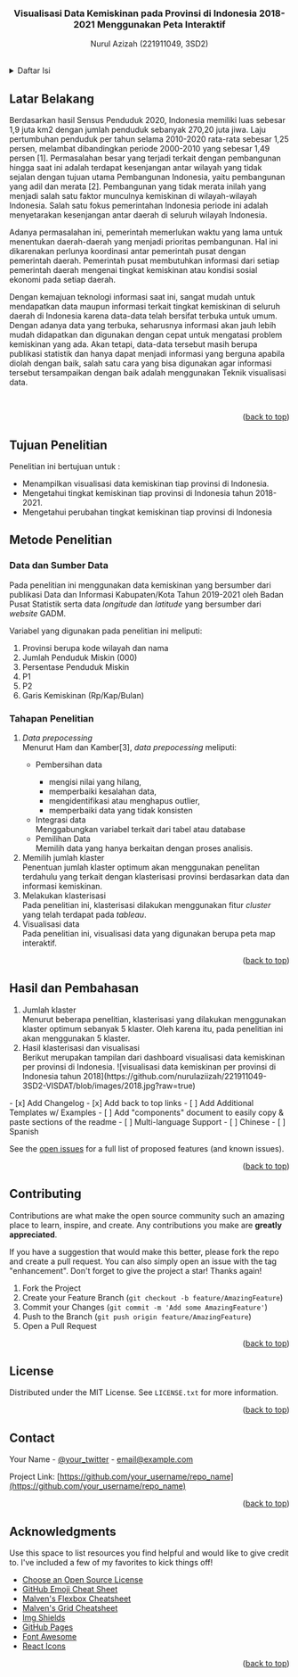 <div id="top"></div>
  <h3 align="center">Visualisasi Data Kemiskinan pada Provinsi di Indonesia 2018-2021 Menggunakan Peta Interaktif</h3>
  <p align="center">Nurul Azizah (221911049, 3SD2)</p><br/>

</div>



<!-- TABLE OF CONTENTS -->
<details>
  <summary>Daftar Isi</summary>
  <ol>
    <li>
      <a href="#latar-belakang">Latar Belakang</a>
    </li>
    <li>
      <a href="#tujuan-penelitian">Tujuan Penelitian</a>
    </li>
    <li><a href="#metode-penelitian">Metode Penelitian</a></li>
    <ul>
      <li><a href="#data-dan-sumber-data">Data dan Sumber Data</a></li>
      <li><a href="#tahapan-penelitian">Tahapan Penelitian</a></li>
    </ul>
    <li><a href="#hasil-dan-pembahasan">Hasil dan Pembahasan</a></li>
    <li><a href="#contributing">Contributing</a></li>
    <li><a href="#license">License</a></li>
    <li><a href="#contact">Contact</a></li>
    <li><a href="#acknowledgments">Acknowledgments</a></li>
  </ol>
</details>



<!-- LATAR BELAKANG -->
## Latar Belakang

<p>Berdasarkan hasil Sensus Penduduk 2020, Indonesia memiliki luas sebesar 1,9 juta km2 dengan jumlah penduduk sebanyak 270,20 juta jiwa. Laju pertumbuhan penduduk per tahun selama 2010-2020 rata-rata sebesar 1,25 persen, melambat dibandingkan periode 2000-2010 yang sebesar 1,49 persen [1]. Permasalahan besar yang terjadi terkait dengan pembangunan hingga saat ini adalah terdapat kesenjangan antar wilayah yang tidak sejalan dengan tujuan utama Pembangunan Indonesia, yaitu pembangunan yang adil dan merata [2]. Pembangunan yang tidak merata inilah yang menjadi salah satu faktor munculnya kemiskinan di wilayah-wilayah Indonesia. Salah satu fokus pemerintahan Indonesia periode ini adalah menyetarakan kesenjangan antar daerah di seluruh wilayah Indonesia.</p>
<p>Adanya permasalahan ini, pemerintah memerlukan waktu yang lama untuk menentukan daerah-daerah yang menjadi prioritas pembangunan. Hal ini dikarenakan perlunya koordinasi antar pemerintah pusat dengan pemerintah daerah. Pemerintah pusat membutuhkan informasi dari setiap pemerintah daerah mengenai tingkat kemiskinan atau kondisi sosial ekonomi pada setiap daerah.</p>
<p>Dengan kemajuan teknologi informasi saat ini, sangat mudah untuk mendapatkan data maupun informasi terkait tingkat kemiskinan di seluruh daerah di Indonesia karena data-data telah bersifat terbuka untuk umum. Dengan adanya data yang terbuka, seharusnya informasi akan jauh lebih mudah didapatkan dan digunakan dengan cepat untuk mengatasi problem kemiskinan yang ada. Akan tetapi, data-data tersebut masih berupa publikasi statistik dan hanya dapat menjadi informasi yang berguna apabila diolah dengan baik, salah satu cara yang bisa digunakan agar informasi tersebut tersampaikan dengan baik adalah menggunakan Teknik visualisasi data.</p><br/>


<p align="right">(<a href="#top">back to top</a>)</p>


<!-- TUJUAN PENELITIAN -->
## Tujuan Penelitian

Penelitian ini bertujuan untuk :
* Menampilkan visualisasi data kemiskinan tiap provinsi di Indonesia.
* Mengetahui tingkat kemiskinan tiap provinsi di Indonesia tahun 2018-2021.
* Mengetahui perubahan tingkat kemiskinan tiap provinsi di Indonesia


<!-- METODE PENELITIAN -->
## Metode Penelitian

### Data dan Sumber Data
<p>Pada penelitian ini menggunakan data kemiskinan yang bersumber dari publikasi Data dan Informasi Kabupaten/Kota Tahun 2019-2021 oleh Badan Pusat Statistik serta data <i>longitude</i> dan <i>latitude</i> yang bersumber dari <i>website</i> GADM.</p>
Variabel yang digunakan pada penelitian ini meliputi:
<ol>
  <li>Provinsi berupa kode wilayah dan nama</li>
  <li>Jumlah Penduduk Miskin (000)</li>
  <li>Persentase Penduduk Miskin</li>
  <li>P1</li>
  <li>P2</li>
  <li>Garis Kemiskinan (Rp/Kap/Bulan)</li>
</ol>

### Tahapan Penelitian
<ol>
  <li><i>Data prepocessing</i></li>
    Menurut Ham dan Kamber[3], <i>data prepocessing</i> meliputi:
  <ul>
    <li>Pembersihan data</li>
    <ul>
      <li>mengisi nilai yang hilang,</li>
      <li>memperbaiki kesalahan data,</li>
      <li>mengidentifikasi atau menghapus outlier,</li>
      <li>memperbaiki data yang tidak konsisten</li>
    </ul>
    <li>Integrasi data</li>
    Menggabungkan variabel terkait dari tabel atau database
    <li>Pemilihan Data</li>
    Memilih data yang hanya berkaitan dengan proses analisis.
  </ul>
  <li>Memilih jumlah klaster</li>
  Penentuan jumlah klaster optimum akan menggunakan penelitan terdahulu yang terkait dengan klasterisasi provinsi berdasarkan data dan informasi kemiskinan.
  <li>Melakukan klasterisasi</li>
  Pada penelitian ini, klasterisasi dilakukan menggunakan fitur <i>cluster</i> yang telah terdapat pada <i>tableau</i>.
  <li>Visualisasi data</li>
  Pada penelitian ini, visualisasi data yang digunakan berupa peta map interaktif.
</ol>

<p align="right">(<a href="#top">back to top</a>)</p>



<!-- HASIL DAN PEMBAHASAN -->
## Hasil dan Pembahasan
<ol>
  <li>Jumlah klaster</li>
  Menurut beberapa penelitian, klasterisasi yang dilakukan menggunakan klaster optimum sebanyak 5 klaster. Oleh karena itu, pada penelitian ini akan menggunakan 5 klaster.
  <li>Hasil klasterisasi dan visualisasi</li>
  Berikut merupakan tampilan dari dashboard visualisasi data kemiskinan per provinsi di Indonesia.
  ![visualisasi data kemiskinan per provinsi di Indonesia tahun 2018](https://github.com/nurulaziizah/221911049-3SD2-VISDAT/blob/images/2018.jpg?raw=true)
  
</ol>
- [x] Add Changelog
- [x] Add back to top links
- [ ] Add Additional Templates w/ Examples
- [ ] Add "components" document to easily copy & paste sections of the readme
- [ ] Multi-language Support
    - [ ] Chinese
    - [ ] Spanish

See the [open issues](https://github.com/othneildrew/Best-README-Template/issues) for a full list of proposed features (and known issues).

<p align="right">(<a href="#top">back to top</a>)</p>



<!-- CONTRIBUTING -->
## Contributing

Contributions are what make the open source community such an amazing place to learn, inspire, and create. Any contributions you make are **greatly appreciated**.

If you have a suggestion that would make this better, please fork the repo and create a pull request. You can also simply open an issue with the tag "enhancement".
Don't forget to give the project a star! Thanks again!

1. Fork the Project
2. Create your Feature Branch (`git checkout -b feature/AmazingFeature`)
3. Commit your Changes (`git commit -m 'Add some AmazingFeature'`)
4. Push to the Branch (`git push origin feature/AmazingFeature`)
5. Open a Pull Request

<p align="right">(<a href="#top">back to top</a>)</p>



<!-- LICENSE -->
## License

Distributed under the MIT License. See `LICENSE.txt` for more information.

<p align="right">(<a href="#top">back to top</a>)</p>



<!-- CONTACT -->
## Contact

Your Name - [@your_twitter](https://twitter.com/your_username) - email@example.com

Project Link: [https://github.com/your_username/repo_name](https://github.com/your_username/repo_name)

<p align="right">(<a href="#top">back to top</a>)</p>



<!-- ACKNOWLEDGMENTS -->
## Acknowledgments

Use this space to list resources you find helpful and would like to give credit to. I've included a few of my favorites to kick things off!

* [Choose an Open Source License](https://choosealicense.com)
* [GitHub Emoji Cheat Sheet](https://www.webpagefx.com/tools/emoji-cheat-sheet)
* [Malven's Flexbox Cheatsheet](https://flexbox.malven.co/)
* [Malven's Grid Cheatsheet](https://grid.malven.co/)
* [Img Shields](https://shields.io)
* [GitHub Pages](https://pages.github.com)
* [Font Awesome](https://fontawesome.com)
* [React Icons](https://react-icons.github.io/react-icons/search)

<p align="right">(<a href="#top">back to top</a>)</p>



<!-- MARKDOWN LINKS & IMAGES -->
<!-- https://www.markdownguide.org/basic-syntax/#reference-style-links -->
[contributors-shield]: https://img.shields.io/github/contributors/othneildrew/Best-README-Template.svg?style=for-the-badge
[contributors-url]: https://github.com/othneildrew/Best-README-Template/graphs/contributors
[forks-shield]: https://img.shields.io/github/forks/othneildrew/Best-README-Template.svg?style=for-the-badge
[forks-url]: https://github.com/othneildrew/Best-README-Template/network/members
[stars-shield]: https://img.shields.io/github/stars/othneildrew/Best-README-Template.svg?style=for-the-badge
[stars-url]: https://github.com/othneildrew/Best-README-Template/stargazers
[issues-shield]: https://img.shields.io/github/issues/othneildrew/Best-README-Template.svg?style=for-the-badge
[issues-url]: https://github.com/othneildrew/Best-README-Template/issues
[license-shield]: https://img.shields.io/github/license/othneildrew/Best-README-Template.svg?style=for-the-badge
[license-url]: https://github.com/othneildrew/Best-README-Template/blob/master/LICENSE.txt
[linkedin-shield]: https://img.shields.io/badge/-LinkedIn-black.svg?style=for-the-badge&logo=linkedin&colorB=555
[linkedin-url]: https://linkedin.com/in/othneildrew
[product-screenshot]: images/screenshot.png
